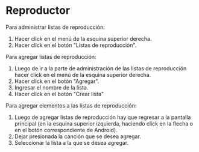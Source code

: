 # Reproductor

Para administrar listas de reproducción:
  1. Hacer click en el menú de la esquina superior derecha.
  2. Hacer click en el botón "Listas de reproducción".
  
Para agregar listas de reproducción:
  1. Luego de ir a la parte de administración de las listas de reproducción hacer click en el menú de la esquina superior derecha.
  2. Hacer click en el botón "Agregar".
  3. Ingresar el nombre de la lista.
  4. Hacer click en el botón "Crear lista"
  
Para agregar elementos a las listas de reproducción:
  1. Luego de agregar listas de reproducción hay que regresar a la pantalla principal (en la esquina superior izquierda, haciendo click en la flecha o en el botón correspondiente de Android).
  2. Dejar presionada la canción que se desea agregar.
  3. Seleccionar la lista a la que se desea agregar.

